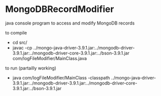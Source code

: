 # MongoDBRecordModifier
java console program to access and modify MongoDB records

to compile
- cd src/
- javac -cp ../mongo-java-driver-3.9.1.jar:../mongodb-driver-3.9.1.jar:../mongodb-driver-core-3.9.1.jar:../bson-3.9.1.jar com/logFileModifier/MainClass.java 

to run (partailly working)
- java com/logFileModifier/MainClass -classpath ../mongo-java-driver-3.9.1.jar:../mongodb-driver-3.9.1.jar:../mongodb-driver-core-3.9.1.jar:../bson-3.9.1.jar
